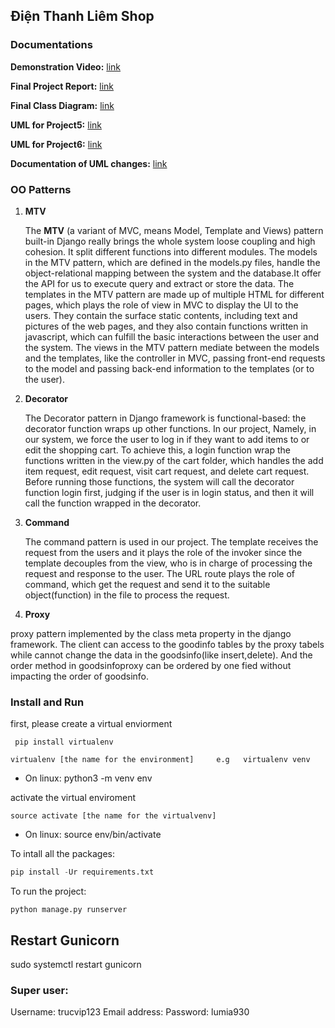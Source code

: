 ## Điện Thanh Liêm Shop ##

### Documentations

**Demonstration Video:** [link](https://drive.google.com/file/d/1ye77Qocw_qQ2avx6V66eVjA9k1hriTxF/view?usp=sharing)

**Final Project Report:** [link](https://github.com/Konic-NLP/final-project-OOAD/blob/version_4.27/Project%207.pdf)

**Final Class Diagram:** [link](https://github.com/Konic-NLP/final-project-OOAD/blob/version_4.27/Project7%20UML.pdf)

**UML for Project5:** [link](https://github.com/Konic-NLP/final-project-OOAD/blob/version_4.27/Project5%20UML.pdf)

**UML for Project6:** [link](https://github.com/Konic-NLP/final-project-OOAD/blob/version_4.27/Project6%20UML.pdf)

**Documentation of UML changes:** [link](https://docs.google.com/document/d/19sNARZsjykJEfHG_ropwVkZsUiufORlpjCKaFUAuUww/edit?usp=sharing)

### OO Patterns

1. **MTV**

   The **MTV** (a variant of MVC, means Model, Template and Views) pattern built-in Django really brings the whole system loose coupling and high cohesion. It split different functions into different modules. The models in the MTV pattern, which are defined in the models.py files, handle the object-relational mapping between the system and the database.It offer the API for us to execute query and extract or store the data. The templates in the MTV pattern are made up of multiple HTML for different pages, which plays the role of view in MVC to display the UI to the users. They contain the surface static contents, including text and pictures of the web pages, and they also contain functions written in javascript, which can fulfill the basic interactions between the user and the system. The views in the MTV pattern mediate between the models and the templates, like the controller in MVC, passing front-end requests to the model and passing back-end information to the templates (or to the user). 
   
2. **Decorator**
   
   The Decorator pattern in Django framework is functional-based:  the decorator function wraps up other functions. In our project, 
   Namely, in our system, we force the user to log in if they want to add items to or edit the shopping cart. To achieve this, a login function wrap the functions written in the view.py of the cart folder, which handles the add item request, edit request, visit cart request, and delete cart request. Before running those functions, the system will call the decorator function login first, judging if the user is in login status, and then it will call the function wrapped in the decorator. 

3. **Command**

   The command pattern is used in our project. The template receives the request from the users and it plays the role of the invoker since the template decouples from the view,  who is in charge of processing the request and response to the user. The URL route plays the role of command, which get the request and send it to the suitable object(function) in the file to process the request.
   
4. **Proxy**

  proxy pattern implemented by the class meta property in the django framework. The client can access to the goodinfo tables by the proxy tabels while cannot change the data in the goodsinfo(like insert,delete). And the order method in goodsinfoproxy can be ordered by one fied without impacting the order of goodsinfo.

### Install and Run ###

first, please create a virtual enviorment

` pip install virtualenv`

`virtualenv [the name for the environment]     e.g   virtualenv venv`

- On linux: python3 -m venv env


activate the virtual enviroment

`source activate [the name for the virtualvenv]`

- On linux: source env/bin/activate

To intall all the packages:

```python
pip install -Ur requirements.txt 
```

To run the project: 

```
python manage.py runserver
```

## Restart Gunicorn
sudo systemctl restart gunicorn


### Super user:
Username: trucvip123
Email address: 
Password: lumia930
